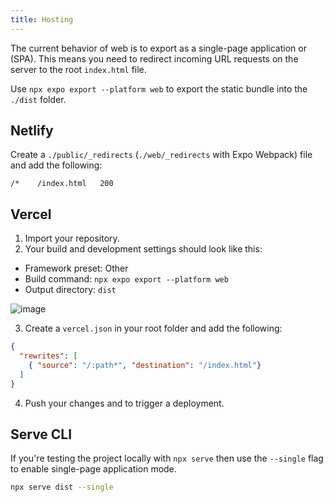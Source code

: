 ```yaml
---
title: Hosting
---
```


The current behavior of web is to export as a single-page application or (SPA). This means you need to redirect incoming URL requests on the server to the root `index.html` file.

Use `npx expo export --platform web` to export the static bundle into the `./dist` folder.

## Netlify

Create a `./public/_redirects` (`./web/_redirects` with Expo Webpack) file and add the following:

```
/*    /index.html   200
```

## Vercel

1. Import your repository.
2. Your build and development settings should look like this:
- Framework preset: Other
- Build command: `npx expo export --platform web`
- Output directory: `dist`

![image](https://github.com/expo/expo-cli/assets/55203625/d8646ff2-4c7c-4e5e-8ed7-5e91c7cab288)

3. Create a `vercel.json` in your root folder and add the following:

```json
{
  "rewrites": [
    { "source": "/:path*", "destination": "/index.html"}
  ]
}
```

4. Push your changes and to trigger a deployment.

## Serve CLI

If you're testing the project locally with `npx serve` then use the `--single` flag to enable single-page application mode.

```bash
npx serve dist --single
```
